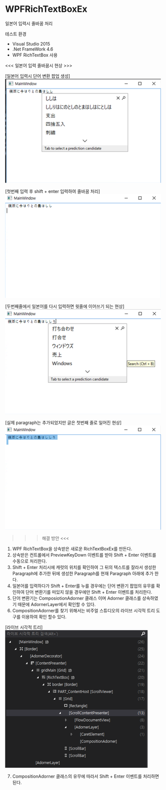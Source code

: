 # WPFRichTextBoxEx
일본어 입력시 줄바꿈 처리

테스트 환경
- Visual Studio 2015
- .Net FrameWork 4.6
- WPF RichTextBox 사용

<<< 일본어 입력 줄바꿈시 현상 >>>

[일본어 입력시 단어 변환 팝업 생성]
![screenshot_2](./image/screenshot_2.png)

[첫번째 입력 후 shift + enter 입력하여 줄바꿈 처리]
![screenshot_3](./image/screenshot_3.png)

[두번째줄에서 일본어를 다시 입력하면 윗줄에 이어쓰기 되는 현상]
![screenshot_4](./image/screenshot_4.png)

[실제 paragraph는 추가되었지만 글은 첫번째 줄로 일어진 현상]
![screenshot_5](./image/screenshot_5.png)

>>> 해결 방안 <<<

1. WPF RichTextBox을 상속받은 새로운 RichTextBoxEx를 만든다.
2. 상속받은 컨트롤에서 PreviewKeyDown 이벤트를 받아 Shift + Enter 이벤트를 수동으로 처리한다.
3. Shift + Enter 처리시에 캐럿의 위치를 확인하여 그 뒤의 텍스트를 잘라서 생성한 Paragraph에 추가한 뒤에
   생성한 Paragraph를 현재 Paragraph 아래에 추가 한다.
4. 일본어를 입력하다가 Shift + Enter를 누를 경우에는 단어 변환기 팝업의 유무를 확인하여
   단어 변환기를 떠있지 않을 경우에만 Shift + Enter 이벤트를 처리한다.
5. 단어 변환기는 ComposiotionAdorner 클래스 이며 Adorner 클래스를 상속하였기 때문에
   AdornerLayer에서 확인할 수 있다. 
6. CompositionAdorner를 찾기 위해서는 비주얼 스튜디오의 라이브 시각적 트리 도구를 이용하여 확인 할수 있다.

[라이브 시각적 트리]
![screenshot_1](./image/screenshot_1.png)

7. CompositionAdorner 클래스의 유무에 따라서 Shift + Enter 이벤트를 처리하면 된다.
